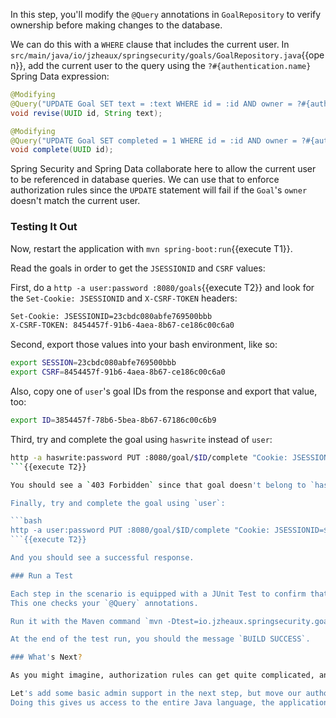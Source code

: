 In this step, you'll modify the `@Query` annotations in `GoalRepository` to verify ownership before making changes to the database.

We can do this with a `WHERE` clause that includes the current user.
In `src/main/java/io/jzheaux/springsecurity/goals/GoalRepository.java`{{open}}, add the current user to the query using the `?#{authentication.name}` Spring Data expression:

```java
@Modifying
@Query("UPDATE Goal SET text = :text WHERE id = :id AND owner = ?#{authentication.name}") // change this line
void revise(UUID id, String text);

@Modifying
@Query("UPDATE Goal SET completed = 1 WHERE id = :id AND owner = ?#{authentication.name}") // change this line
void complete(UUID id);
```

Spring Security and Spring Data collaborate here to allow the current user to be referenced in database queries.
We can use that to enforce authorization rules since the `UPDATE` statement will fail if the `Goal`'s `owner` doesn't match the current user.

### Testing It Out

Now, restart the application with `mvn spring-boot:run`{{execute T1}}.

Read the goals in order to get the `JSESSIONID` and `CSRF` values:

First, do a `http -a user:password :8080/goals`{{execute T2}} and look for the `Set-Cookie: JSESSIONID` and `X-CSRF-TOKEN` headers:

```bash
Set-Cookie: JSESSIONID=23cbdc080abfe769500bbb
X-CSRF-TOKEN: 8454457f-91b6-4aea-8b67-ce186c00c6a0
```

Second, export those values into your bash environment, like so:

```bash
export SESSION=23cbdc080abfe769500bbb
export CSRF=8454457f-91b6-4aea-8b67-ce186c00c6a0
```

Also, copy one of `user`'s goal IDs from the response and export that value, too:

```bash
export ID=3854457f-78b6-5bea-8b67-67186c00c6b9
```

Third, try and complete the goal using `haswrite` instead of `user`:

```bash
http -a haswrite:password PUT :8080/goal/$ID/complete "Cookie: JSESSIONID=$SESSION; X-CSRF-TOKEN: $CSRF"
```{{execute T2}}

You should see a `403 Forbidden` since that goal doesn't belong to `haswrite`.

Finally, try and complete the goal using `user`:

```bash
http -a user:password PUT :8080/goal/$ID/complete "Cookie: JSESSIONID=$SESSION; X-CSRF-TOKEN: $CSRF"
```{{execute T2}}

And you should see a successful response.

### Run a Test

Each step in the scenario is equipped with a JUnit Test to confirm that everything works.
This one checks your `@Query` annotations.

Run it with the Maven command `mvn -Dtest=io.jzheaux.springsecurity.goals.Module2_Tests#task_3 test`{{execute T2}}.

At the end of the test run, you should the message `BUILD SUCCESS`.

### What's Next?

As you might imagine, authorization rules can get quite complicated, and SpEL can only take us so far.

Let's add some basic admin support in the next step, but move our authorization rules into pure Java.
Doing this gives us access to the entire Java language, the application context, and to the ability to unit test our logic.